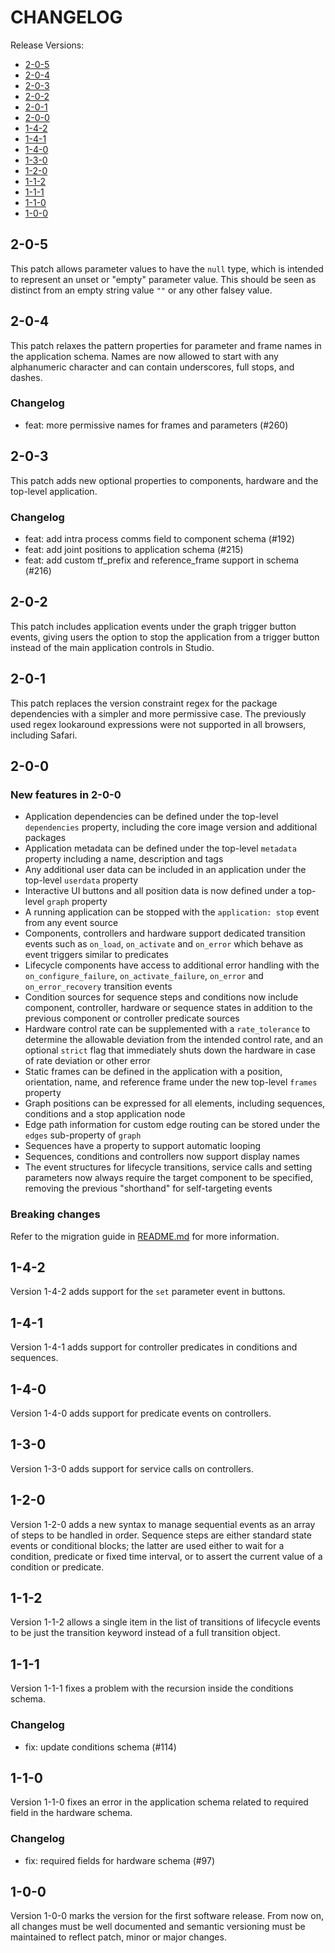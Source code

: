 # CHANGELOG

Release Versions:

- [2-0-5](#2-0-5)
- [2-0-4](#2-0-4)
- [2-0-3](#2-0-3)
- [2-0-2](#2-0-2)
- [2-0-1](#2-0-1)
- [2-0-0](#2-0-0)
- [1-4-2](#1-4-2)
- [1-4-1](#1-4-1)
- [1-4-0](#1-4-0)
- [1-3-0](#1-3-0)
- [1-2-0](#1-2-0)
- [1-1-2](#1-1-2)
- [1-1-1](#1-1-1)
- [1-1-0](#1-1-0)
- [1-0-0](#1-0-0)

## 2-0-5

This patch allows parameter values to have the `null` type, which is intended to represent an unset or "empty"
parameter value. This should be seen as distinct from an empty string value `""` or any other falsey value.

## 2-0-4

This patch relaxes the pattern properties for parameter and frame names in the application schema. Names are now allowed
to start with any alphanumeric character and can contain underscores, full stops, and dashes.

### Changelog

- feat: more permissive names for frames and parameters (#260)

## 2-0-3

This patch adds new optional properties to components, hardware and the top-level application.

### Changelog

- feat: add intra process comms field to component schema (#192)
- feat: add joint positions to application schema (#215)
- feat: add custom tf_prefix and reference_frame support in schema (#216)

## 2-0-2

This patch includes application events under the graph trigger button events, giving users the option to stop the
application from a trigger button instead of the main application controls in Studio.

## 2-0-1

This patch replaces the version constraint regex for the package dependencies with a simpler and more permissive case.
The previously used regex lookaround expressions were not supported in all browsers, including Safari.

## 2-0-0

### New features in 2-0-0

- Application dependencies can be defined under the top-level `dependencies` property, including the core image version
  and additional packages
- Application metadata can be defined under the top-level `metadata` property including a name, description and tags
- Any additional user data can be included in an application under the top-level `userdata` property
- Interactive UI buttons and all position data is now defined under a top-level `graph` property
- A running application can be stopped with the `application: stop` event from any event source
- Components, controllers and hardware support dedicated transition events such as `on_load`, `on_activate`
  and `on_error` which behave as event triggers similar to predicates
- Lifecycle components have access to additional error handling with the `on_configure_failure`, `on_activate_failure`,
  `on_error` and `on_error_recovery` transition events
- Condition sources for sequence steps and conditions now include component, controller, hardware or sequence states in
  addition to the previous component or controller predicate sources
- Hardware control rate can be supplemented with a `rate_tolerance` to determine the allowable deviation from the
  intended control rate, and an optional `strict` flag that immediately shuts down the hardware in case of rate
  deviation or other error
- Static frames can be defined in the application with a position, orientation, name, and reference frame under the new
  top-level `frames` property
- Graph positions can be expressed for all elements, including sequences, conditions and a stop application node
- Edge path information for custom edge routing can be stored under the `edges` sub-property of `graph`
- Sequences have a property to support automatic looping
- Sequences, conditions and controllers now support display names
- The event structures for lifecycle transitions, service calls and setting parameters now always require the target
  component to be specified, removing the previous "shorthand" for self-targeting events

### Breaking changes

Refer to the migration guide in [README.md](./README.md#migrating-from-1-4-x-to-2-0-0) for more information.

## 1-4-2

Version 1-4-2 adds support for the `set` parameter event in buttons.

## 1-4-1

Version 1-4-1 adds support for controller predicates in conditions and sequences.

## 1-4-0

Version 1-4-0 adds support for predicate events on controllers.

## 1-3-0

Version 1-3-0 adds support for service calls on controllers.

## 1-2-0

Version 1-2-0 adds a new syntax to manage sequential events as an array of steps to be handled in order. Sequence steps
are either standard state events or conditional blocks; the latter are used either to wait for a condition, predicate
or fixed time interval, or to assert the current value of a condition or predicate.

## 1-1-2

Version 1-1-2 allows a single item in the list of transitions of lifecycle events to be just the transition keyword
instead of a full transition object.

## 1-1-1

Version 1-1-1 fixes a problem with the recursion inside the conditions schema.

### Changelog

- fix: update conditions schema (#114)

## 1-1-0

Version 1-1-0 fixes an error in the application schema related to required field in the hardware schema.

### Changelog

- fix: required fields for hardware schema (#97)

## 1-0-0

Version 1-0-0 marks the version for the first software release. From now on, all changes must be well documented and
semantic versioning must be maintained to reflect patch, minor or major changes.